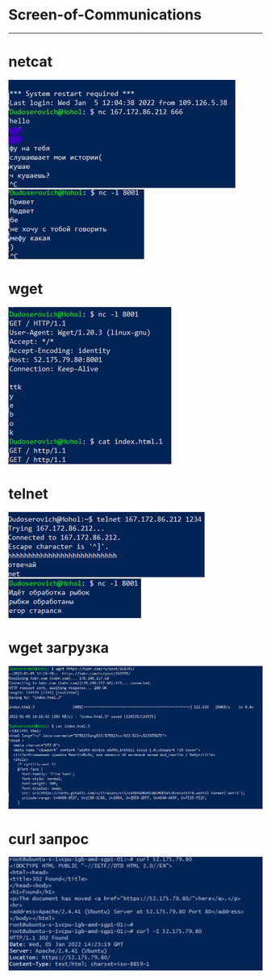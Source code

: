 # Screen-of-Communications
___
# netcat
<img src="n1.jpg">
<img src="n2.png">

# wget
<img src="n3.png">

# telnet
<img src="n4.png">
<img src="n5.png">

# wget загрузка
<img src="n6.png">

# curl запрос
<img src="n7.jpg">
